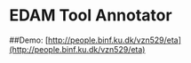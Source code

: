 # EDAM Tool Annotator

##Demo:
[http://people.binf.ku.dk/vzn529/eta](http://people.binf.ku.dk/vzn529/eta)